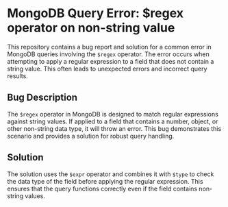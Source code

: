 # MongoDB Query Error: $regex operator on non-string value
This repository contains a bug report and solution for a common error in MongoDB queries involving the `$regex` operator. The error occurs when attempting to apply a regular expression to a field that does not contain a string value. This often leads to unexpected errors and incorrect query results.

## Bug Description
The `$regex` operator in MongoDB is designed to match regular expressions against string values.  If applied to a field that contains a number, object, or other non-string data type, it will throw an error. This bug demonstrates this scenario and provides a solution for robust query handling.

## Solution
The solution uses the `$expr` operator and combines it with `$type` to check the data type of the field before applying the regular expression. This ensures that the query functions correctly even if the field contains non-string values.